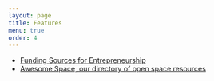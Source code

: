 ```yaml
---
layout: page
title: Features
menu: true
order: 4
---
```


* [Funding Sources for Entrepreneurship](/feature/space-entrepreneurship-funding-sources)
* [Awesome Space, our directory of open space resources](https://github.com/orbitalindex/awesome-space)
